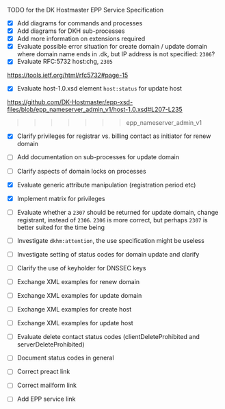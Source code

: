 TODO for the DK Hostmaster EPP Service Specification

- [X] Add diagrams for commands and processes
- [X] Add diagrams for DKH sub-processes
- [X] Add more information on extensions required
- [X] Evaluate possible error situation for create domain / update domain where domain name ends in .dk, but IP address is not specified: `2306`?
- [X] Evaluate RFC:5732 host:chg, `2305`

https://tools.ietf.org/html/rfc5732#page-15

- [X] Evaluate host-1.0.xsd element `host:status` for update host

https://github.com/DK-Hostmaster/epp-xsd-files/blob/epp_nameserver_admin_v1/host-1.0.xsd#L207-L235
>>>>>>> epp_nameserver_admin_v1

- [X] Clarify privileges for registrar vs. billing contact as initiator for renew domain
- [ ] Add documentation on sub-processes for update domain
- [ ] Clarify aspects of domain locks on processes
- [X] Evaluate generic attribute manipulation (registration period etc)
- [X] Implement matrix for privileges
- [ ] Evaluate whether a `2307` should be returned for update domain, change registrant, instead of `2306`. `2306` is more correct, but perhaps `2307` is better suited for the time being

- [ ] Investigate `dkhm:attention`, the use specification might be useless
- [ ] Investigate setting of status codes for domain update and clarify
- [ ] Clarify the use of keyholder for DNSSEC keys

- [ ] Exchange XML examples for renew domain
- [ ] Exchange XML examples for update domain
- [ ] Exchange XML examples for create host
- [ ] Exchange XML examples for update host
- [ ] Evaluate delete contact status codes (clientDeleteProhibited and serverDeleteProhibited)
- [ ] Document status codes in general

- [ ] Correct preact link
- [ ] Correct mailform link
- [ ] Add EPP service link